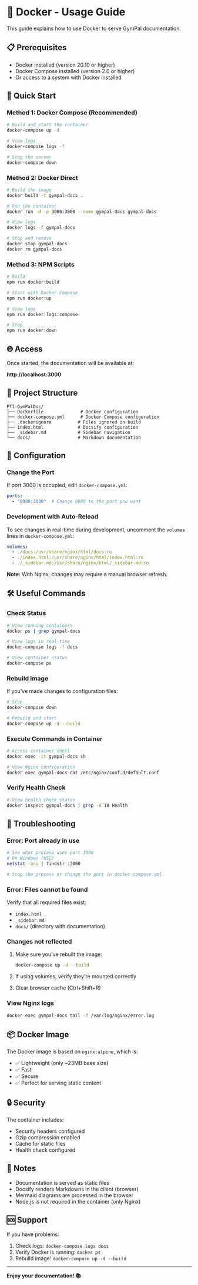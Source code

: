 # 🐳 Docker - Usage Guide

This guide explains how to use Docker to serve GymPal documentation.

## 📋 Prerequisites

- Docker installed (version 20.10 or higher)
- Docker Compose installed (version 2.0 or higher)
- Or access to a system with Docker installed

## 🚀 Quick Start

### Method 1: Docker Compose (Recommended)

```bash
# Build and start the container
docker-compose up -d

# View logs
docker-compose logs -f

# Stop the server
docker-compose down
```

### Method 2: Docker Direct

```bash
# Build the image
docker build -t gympal-docs .

# Run the container
docker run -d -p 3000:3000 --name gympal-docs gympal-docs

# View logs
docker logs -f gympal-docs

# Stop and remove
docker stop gympal-docs
docker rm gympal-docs
```

### Method 3: NPM Scripts

```bash
# Build
npm run docker:build

# Start with Docker Compose
npm run docker:up

# View logs
npm run docker:logs:compose

# Stop
npm run docker:down
```

## 🌐 Access

Once started, the documentation will be available at:

**http://localhost:3000**

## 📁 Project Structure

```
PTI-GymPalDoc/
├── Dockerfile              # Docker configuration
├── docker-compose.yml      # Docker Compose configuration
├── .dockerignore          # Files ignored in build
├── index.html             # Docsify configuration
├── _sidebar.md            # Sidebar navigation
└── docs/                  # Markdown documentation
```

## 🔧 Configuration

### Change the Port

If port 3000 is occupied, edit `docker-compose.yml`:

```yaml
ports:
  - "8080:3000"  # Change 8080 to the port you want
```

### Development with Auto-Reload

To see changes in real-time during development, uncomment the `volumes` lines in `docker-compose.yml`:

```yaml
volumes:
  - ./docs:/usr/share/nginx/html/docs:ro
  - ./index.html:/usr/share/nginx/html/index.html:ro
  - ./_sidebar.md:/usr/share/nginx/html/_sidebar.md:ro
```

**Note:** With Nginx, changes may require a manual browser refresh.

## 🛠️ Useful Commands

### Check Status

```bash
# View running containers
docker ps | grep gympal-docs

# View logs in real-time
docker-compose logs -f docs

# View container status
docker-compose ps
```

### Rebuild Image

If you've made changes to configuration files:

```bash
# Stop
docker-compose down

# Rebuild and start
docker-compose up -d --build
```

### Execute Commands in Container

```bash
# Access container shell
docker exec -it gympal-docs sh

# View Nginx configuration
docker exec gympal-docs cat /etc/nginx/conf.d/default.conf
```

### Verify Health Check

```bash
# View health check status
docker inspect gympal-docs | grep -A 10 Health
```

## 🐛 Troubleshooting

### Error: Port already in use

```bash
# See what process uses port 3000
# On Windows (WSL)
netstat -ano | findstr :3000

# Stop the process or change the port in docker-compose.yml
```

### Error: Files cannot be found

Verify that all required files exist:
- `index.html`
- `_sidebar.md`
- `docs/` (directory with documentation)

### Changes not reflected

1. Make sure you've rebuilt the image:
   ```bash
   docker-compose up -d --build
   ```

2. If using volumes, verify they're mounted correctly

3. Clear browser cache (Ctrl+Shift+R)

### View Nginx logs

```bash
docker exec gympal-docs tail -f /var/log/nginx/error.log
```

## 📦 Docker Image

The Docker image is based on `nginx:alpine`, which is:
- ✅ Lightweight (only ~23MB base size)
- ✅ Fast
- ✅ Secure
- ✅ Perfect for serving static content

## 🔒 Security

The container includes:
- Security headers configured
- Gzip compression enabled
- Cache for static files
- Health check configured

## 📝 Notes

- Documentation is served as static files
- Docsify renders Markdowns in the client (browser)
- Mermaid diagrams are processed in the browser
- Node.js is not required in the container (only Nginx)

## 🆘 Support

If you have problems:
1. Check logs: `docker-compose logs docs`
2. Verify Docker is running: `docker ps`
3. Rebuild image: `docker-compose up -d --build`

---

**Enjoy your documentation! 📚**